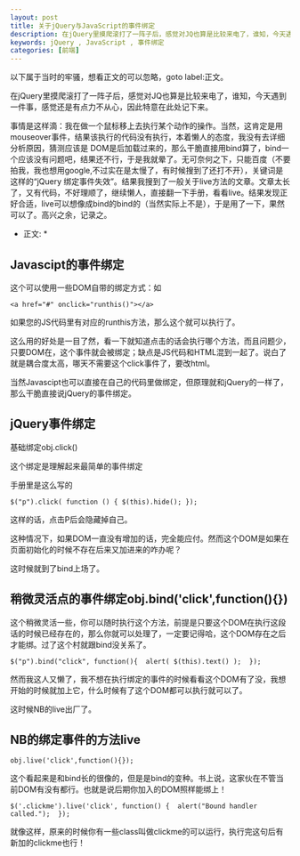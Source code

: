 ```yaml
---
layout: post
title: 关于jQuery与JavaScript的事件绑定
description: 在jQuery里摸爬滚打了一阵子后，感觉对JQ也算是比较来电了，谁知，今天遇到一件事，感觉还是有点力不从心，因此特意在此处记下来。
keywords: jQuery , JavaScript , 事件绑定
categories: [前端]
---
```


以下属于当时的牢骚，想看正文的可以忽略，goto label:正文。 

在jQuery里摸爬滚打了一阵子后，感觉对JQ也算是比较来电了，谁知，今天遇到一件事，感觉还是有点力不从心，因此特意在此处记下来。 

事情是这样滴：我在做一个鼠标移上去执行某个动作的操作。当然，这肯定是用mouseover事件，结果该执行的代码没有执行，本着懒人的态度，我没有去详细分析原因，猜测应该是 DOM是后加载过来的，那么干脆直接用bind算了，bind一个应该没有问题吧，结果还不行，于是我就晕了。无可奈何之下，只能百度（不要拍我，我也想用google,不过实在是太慢了，有时候搜到了还打不开），关键词是这样的“jQuery 绑定事件失效”。结果我搜到了一般关于live方法的文章。文章太长了，又有代码，不好理顺了，继续懒人，直接翻一下手册，看看live。结果发现正好合适，live可以想像成bind的bind的（当然实际上不是），于是用了一下，果然可以了。高兴之余，记录之。


* 正文: *

## Javascipt的事件绑定 

这个可以使用一些DOM自带的绑定方式：如 

`<a href="#" onclick="runthis()"></a>`


如果您的JS代码里有对应的runthis方法，那么这个就可以执行了。 


这么用的好处是一目了然，看一下就知道点击的话会执行哪个方法，而且问题少，只要DOM在，这个事件就会被绑定；缺点是JS代码和HTML混到一起了。说白了就是耦合度太高，哪天不需要这个click事件了，要改html。 


当然Javascipt也可以直接在自己的代码里做绑定，但原理就和jQuery的一样了，那么干脆直接说jQuery的事件绑定。 

## jQuery事件绑定

基础绑定obj.click()

这个绑定是理解起来最简单的事件绑定 


手册里是这么写的 


`$("p").click( function () { $(this).hide(); }); `

这样的话，点击P后会隐藏掉自己。 


这种情况下，如果DOM一直没有增加的话，完全能应付。然而这个DOM是如果在页面初始化的时候不存在后来又加进来的咋办呢？ 


这时候就到了bind上场了。 


## 稍微灵活点的事件绑定obj.bind('click',function(){})

这个稍微灵活一些，你可以随时执行这个方法，前提是只要这个DOM在执行这段话的时候已经存在的，那么你就可以处理了，一定要记得哈，这个DOM存在之后才能绑。过了这个村就跟bind没关系了。 


`$("p").bind("click", function(){ 
  alert( $(this).text() ); 
}); `

然而我这人又懒了，我不想在执行绑定的事件的时候看看这个DOM有了没，我想开始的时候就加上它，什么时候有了这个DOM都可以执行就可以了。 


这时候NB的live出厂了。 


## NB的绑定事件的方法live

`obj.live('click',function(){}); `


这个看起来是和bind长的很像的，但是是bind的变种。书上说，这家伙在不管当前DOM有没有都行。也就是说后期你加入的DOM照样能绑上！ 


`$('.clickme').live('click', function() { 
  alert("Bound handler called."); 
}); `

就像这样，原来的时候你有一些class叫做clickme的可以运行，执行完这句后有新加的clickme也行！ 